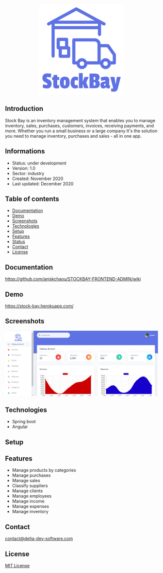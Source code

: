 <p align="center">
<img  src="screenshots/logo.png"/>
</p>



## Introduction

Stock Bay is an inventory management system that enables you to manage inventory, sales, purchases, customers, invoices, receiving payments, and more. Whether you run a small business or a large company It's the solution you need to manage inventory, purchases and sales - all in one app.

## Informations
-   Status: under development
-   Version: 1.0
-   Sector: industry
-   Created: November 2020
-   Last updated: December 2020

## Table of contents
* [Documentation](#general-info)
* [Demo](#demo)
* [Screenshots](#screenshots)
* [Technologies](#technologies)
* [Setup](#setup)
* [Features](#features)
* [Status](#status)
* [Contact](#contact)
* [License](#license)

## Documentation
https://github.com/aniskchaou/STOCKBAY-FRONTEND-ADMIN/wiki

## Demo
https://stock-bay.herokuapp.com/

## Screenshots
<p align="center">
<img  src="screenshots/screenshot.png"/>
<p>

## Technologies
* Spring boot
* Angular


## Setup


## Features
 -  Manage products by categories
-   Manage purchases
-   Manage sales
-   Classify suppliers
-   Manage clients
-   Manage employees
-   Manage income
-   Manage expenses
-   Manage inventory

  

## Contact
contact@delta-dev-software.com

## License
<a href="license.txt">MIT License</a>